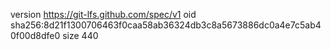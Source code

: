 version https://git-lfs.github.com/spec/v1
oid sha256:8d21f1300706463f0caa58ab36324db3c8a5673886dc0a4e7c5ab40f00d8dfe0
size 440
